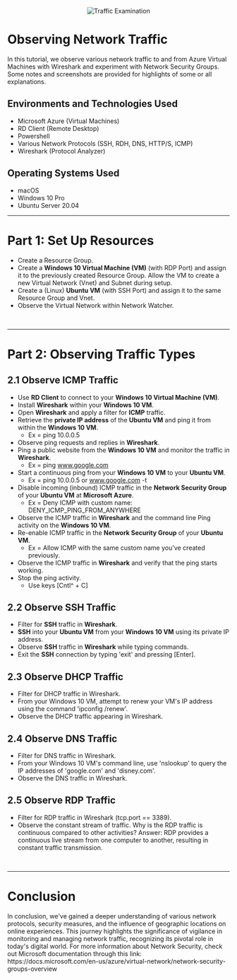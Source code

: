 <p align="center">
<img src="https://i.imgur.com/Ua7udoS.png" alt="Traffic Examination"/>
</p>

<h1>Observing Network Traffic</h1>
In this tutorial, we observe various network traffic to and from Azure Virtual Machines with Wireshark and experiment with Network Security Groups. Some notes and screenshots are provided for highlights of some or all explanations.

<h2>Environments and Technologies Used</h2>

- Microsoft Azure (Virtual Machines)
- RD Client (Remote Desktop)
- Powershell
- Various Network Protocols (SSH, RDH, DNS, HTTP/S, ICMP)
- Wireshark (Protocol Analyzer)

<h2>Operating Systems Used </h2>

- macOS
- Windows 10 Pro
- Ubuntu Server 20.04

-----

<h1>Part 1: Set Up Resources</h1>

- Create a Resource Group.
- Create a **Windows 10 Virtual Machine (VM)** (with RDP Port) and assign it to the previously created Resource Group. Allow the VM to create a new Virtual Network (Vnet) and Subnet during setup.
- Create a (Linux) **Ubuntu VM** (with SSH Port) and assign it to the same Resource Group and Vnet.
- Observe the Virtual Network within Network Watcher.

</br>

-----

<h1>Part 2: Observing Traffic Types</h1>

<h2>2.1 Observe ICMP Traffic</h2>

- Use **RD Client** to connect to your **Windows 10 Virtual Machine (VM)**.
- Install **Wireshark** within your **Windows 10 VM**.
- Open **Wireshark** and apply a filter for **ICMP** traffic.
- Retrieve the **private IP address** of the **Ubuntu VM** and ping it from within the **Windows 10 VM**.
    - Ex = ping 10.0.0.5
- Observe ping requests and replies in **Wireshark**.
- Ping a public website from the **Windows 10 VM** and monitor the traffic in **Wireshark**.
    - Ex = ping www.google.com
- Start a continuous ping from your **Windows 10 VM** to your **Ubuntu VM**.
    - Ex = ping 10.0.0.5 or www.google.com -t
- Disable incoming (inbound) ICMP traffic in the **Network Security Group** of your **Ubuntu VM** at **Microsoft Azure**.
    - Ex = Deny ICMP with custom name: DENY_ICMP_PING_FROM_ANYWHERE
- Observe the ICMP traffic in **Wireshark** and the command line Ping activity on the **Windows 10 VM**.
- Re-enable ICMP traffic in the **Network Security Group** of your **Ubuntu VM**.
    - Ex = Allow ICMP with the same custom name you've created previously.
- Observe the ICMP traffic in **Wireshark** and verify that the ping starts working.
- Stop the ping activity.
    - Use keys [Cntl^ + C]

<h2>2.2 Observe SSH Traffic</h2>

- Filter for **SSH** traffic in **Wireshark**.
- **SSH** into your **Ubuntu VM** from your **Windows 10 VM** using its private IP address.
- Observe **SSH** traffic in **Wireshark** while typing commands.
- Exit the **SSH** connection by typing 'exit' and pressing [Enter].


<h2>2.3 Observe DHCP Traffic</h2>

- Filter for DHCP traffic in Wireshark.
- From your Windows 10 VM, attempt to renew your VM's IP address using the command 'ipconfig /renew'.
- Observe the DHCP traffic appearing in Wireshark.

<h2>2.4 Observe DNS Traffic</h2>

- Filter for DNS traffic in Wireshark.
- From your Windows 10 VM's command line, use 'nslookup' to query the IP addresses of 'google.com' and 'disney.com'.
- Observe the DNS traffic in Wireshark.

<h2>2.5 Observe RDP Traffic</h2>

- Filter for RDP traffic in Wireshark (tcp.port == 3389).
- Observe the constant stream of traffic. Why is the RDP traffic is continuous compared to other activities? Answer: RDP provides a continuous live stream from one computer to another, resulting in constant traffic transmission.

</br>

-----
<h1>Conclusion</h1>
In conclusion, we've gained a deeper understanding of various network protocols, security measures, and the influence of geographic locations on online experiences. This journey highlights the significance of vigilance in monitoring and managing network traffic, recognizing its pivotal role in today's digital world. For more information about Network Security, check out Microsoft documentation through this link: https://docs.microsoft.com/en-us/azure/virtual-network/network-security-groups-overview
